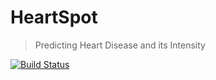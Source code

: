 # HeartSpot
> Predicting Heart Disease and its Intensity

[![Build Status](https://travis-ci.com/Afsharov/heartspot.svg?token=Sph7DpuhuszAqqWigRVa&branch=master)](https://travis-ci.com/Afsharov/heartspot)

